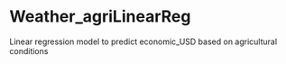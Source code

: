 # Weather_agriLinearReg
Linear regression model to predict economic_USD based on agricultural conditions
